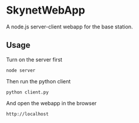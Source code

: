 # SkynetWebApp

A node.js server-client webapp for the base station.

## Usage

Turn on the server first

    node server

Then run the python client

    python client.py

And open the webapp in the browser

    http://localhost